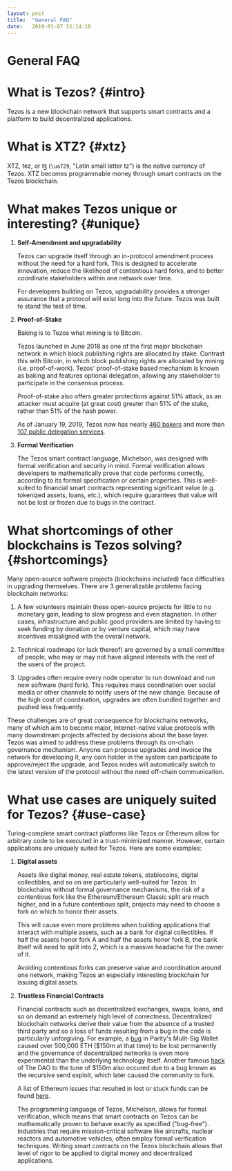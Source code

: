 ```yaml
---
layout: post
title:  "General FAQ"
date:   2019-01-07 12:14:18
---
```

General FAQ
===========

# What is Tezos? {#intro}

Tezos is a new blockchain network that supports smart contracts and a platform to build decentralized applications. 

# What is XTZ? {#xtz}

XTZ, tez, or ꜩ (`\ua729`, "Latin small letter tz") is the native currency of Tezos. XTZ becomes programmable money through smart contracts on the Tezos blockchain.   

# What makes Tezos unique or interesting? {#unique}

1. **Self-Amendment and upgradability**

    Tezos can upgrade itself through an in-protocol amendment process without the need for a hard fork. This is designed to accelerate innovation, reduce the likelihood of contentious hard forks, and to better coordinate stakeholders within one network over time.
    
    For developers building on Tezos, upgradability provides a stronger assurance that a protocol will exist long into the future. Tezos was built to stand the test of time.
    
2. **Proof-of-Stake**

    Baking is to Tezos what mining is to Bitcoin. 
    
    Tezos launched in June 2018 as one of the first major blockchain network in which block publishing rights are allocated by stake. Contrast this with Bitcoin, in which block publishing rights are allocated by mining (i.e. proof-of-work). Tezos' proof-of-stake based mechanism is known as baking and features optional delegation, allowing any stakeholder to participate in the consensus process. 
    
    Proof-of-stake also offers greater protections against 51% attack, as an attacker must acquire (at great cost) greater than 51% of the stake, rather than 51% of the hash power.
    
    As of January 19, 2019, Tezos now has nearly [460 bakers](https://tzscan.io/rolls-distribution) and more than [107 public delegation services](https://mytezosbaker.com/).

2. **Formal Verification**

    The Tezos smart contract language, Michelson, was designed with formal verification and security in mind. Formal verification allows developers to mathematically prove that code performs correctly, according to its formal specification or certain properties. This is well-suited to financial smart contracts representing significant value (e.g. tokenized assets, loans, etc.), which require guarantees that value will not be lost or frozen due to bugs in the contract.

# What shortcomings of other blockchains is Tezos solving? {#shortcomings}

Many open-source software projects (blockchains included) face difficulties in upgrading themselves. There are 3 generalizable problems facing blockchain networks:

1. A few volunteers maintain these open-source projects for little to no monetary gain, leading to slow progress and even stagnation. In other cases, infrastructure and public good providers are limited by having to seek funding by donation or by venture capital, which may have incentives misaligned with the overall network.

2. Technical roadmaps (or lack thereof) are governed by a small committee of people, who may or may not have aligned interests with the rest of the users of the project.

3. Upgrades often require every node operator to run download and run new software (hard fork). This requires mass coordination over social media or other channels to notify users of the new change. Because of the high cost of coordination, upgrades are often bundled together and pushed less frequently. 

These challenges are of great consequence for blockchains networks, many of which aim to become major, internet-native value protocols with many downstream projects affected by decisions about the base layer. Tezos was aimed to address these problems through its on-chain governance mechanism. Anyone can propose upgrades and invoice the network for developing it, any coin holder in the system can participate to approve/reject the upgrade, and Tezos nodes will automatically switch to the latest version of the protocol without the need off-chain communication.

# What use cases are uniquely suited for Tezos? {#use-case}

Turing-complete smart contract platforms like Tezos or Ethereum allow for arbitrary code to be executed in a trust-minimized manner. However, certain applications are uniquely suited for Tezos. Here are some examples: 

1. **Digital assets**
    
    Assets like digital money, real estate tokens, stablecoins, digital collectibles, and so on are particularly well-suited for Tezos. In blockchains without formal governance mechanisms, the risk of a contentious fork like the Ethereum/Ethereum Classic split are much higher, and in a future contentious split, projects may need to choose a fork on which to honor their assets.
    
    This will cause even more problems when building applications that interact with multiple assets, such as a bank for digital collectibles. If half the assets honor fork A and half the assets honor fork B, the bank itself will need to split into 2, which is a massive headache for the owner of it. 
    
    Avoiding contentious forks can preserve value and coordination around one network, making Tezos an especially interesting blockchain for issuing digital assets.

2. **Trustless Financial Contracts**     

    Financial contracts such as decentralized exchanges, swaps, loans, and so on demand an extremely high level of correctness. Decentralized blockchain networks derive their value from the absence of a trusted third party and so a loss of funds resulting from a bug in the code is particularly unforgiving. For example, a [bug](https://www.parity.io/parity-technologies-multi-sig-wallet-issue-update/) in Parity's Mulit-Sig Wallet caused over 500,000 ETH ($150m at that time) to be lost permanently and the governance of decentralized networks is even more experimental than the underlying technology itself. Another famous [hack](http://hackingdistributed.com/2016/06/18/analysis-of-the-dao-exploit/) of The DAO to the tune of $150m also occured due to a bug known as the recursive send exploit, which later caused the community to fork.

    A list of Ethereum issues that resulted in lost or stuck funds can be found [here](https://github.com/ethereum/wiki/wiki/Major-issues-resulting-in-lost-or-stuck-funds).

    The programming language of Tezos, Michelson, allows for formal verification, which means that smart contracts on Tezos can be mathematically proven to behave exactly as specified ("bug-free"). Industries that require mission-critical software like aircrafts, nuclear reactors and automotive vehicles, often employ formal verification techniques. Writing smart contracts on the Tezos blockchain allows that level of rigor to be applied to digital money and decentralized applications.